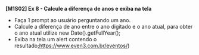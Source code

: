 **[M1S02] Ex 8 - Calcule a diferença de anos e exiba na tela**

- Faça 1 prompt ao usuário perguntando um ano. 
- Calcule a diferença de ano entre o ano digitado e o ano atual, para obter o ano atual utilize new Date().getFullYear();
- Exiba na tela um alert contendo o resultado;https://www.even3.com.br/eventos/)